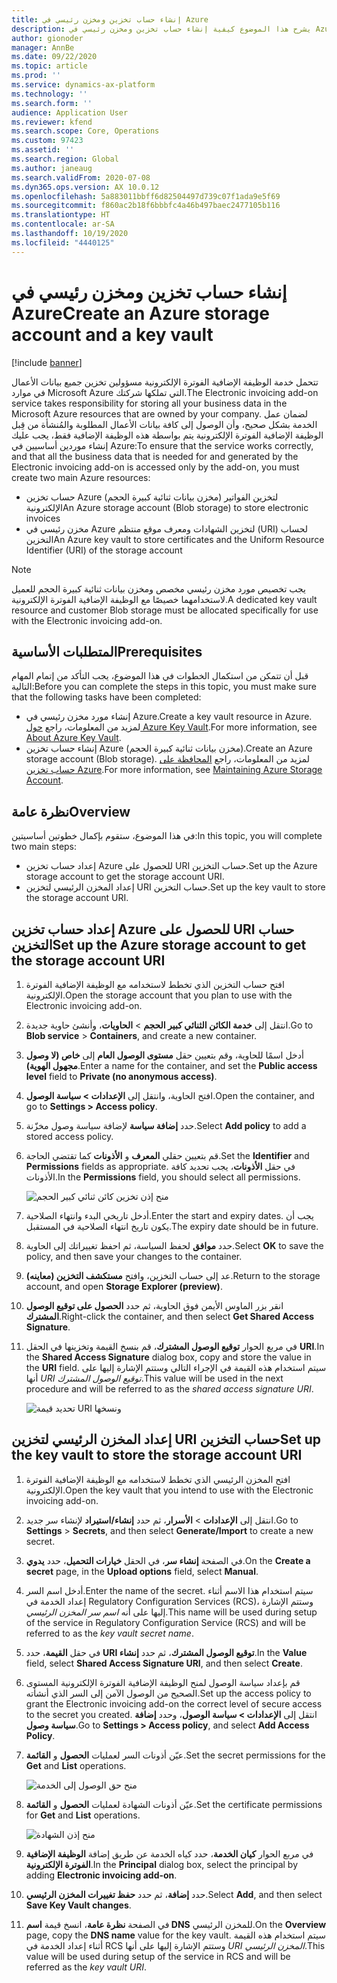 ```yaml
---
title: إنشاء حساب تخزين ومخزن رئيسي في Azure
description: يشرح هذا الموضوع كيفية إنشاء حساب تخزين ومخزن رئيسي في Azure.
author: gionoder
manager: AnnBe
ms.date: 09/22/2020
ms.topic: article
ms.prod: ''
ms.service: dynamics-ax-platform
ms.technology: ''
ms.search.form: ''
audience: Application User
ms.reviewer: kfend
ms.search.scope: Core, Operations
ms.custom: 97423
ms.assetid: ''
ms.search.region: Global
ms.author: janeaug
ms.search.validFrom: 2020-07-08
ms.dyn365.ops.version: AX 10.0.12
ms.openlocfilehash: 5a883011bbff6d82504497d739c07f1ada9e5f69
ms.sourcegitcommit: f860ac2b18f6bbbfc4a46b497baec2477105b116
ms.translationtype: HT
ms.contentlocale: ar-SA
ms.lasthandoff: 10/19/2020
ms.locfileid: "4440125"
---
```

# <a name="create-an-azure-storage-account-and-a-key-vault"></a><span data-ttu-id="2b442-103">إنشاء حساب تخزين ومخزن رئيسي في Azure</span><span class="sxs-lookup"><span data-stu-id="2b442-103">Create an Azure storage account and a key vault</span></span>

[!include [banner](../includes/banner.md)]



<span data-ttu-id="2b442-104">تتحمل خدمة الوظيفة الإضافية الفوترة الإلكترونية مسؤولين تخزين جميع بيانات الأعمال في موارد Microsoft Azure التي تملكها شركتك.</span><span class="sxs-lookup"><span data-stu-id="2b442-104">The Electronic invoicing add-on service takes responsibility for storing all your business data in the Microsoft Azure resources that are owned by your company.</span></span> <span data-ttu-id="2b442-105">لضمان عمل الخدمة بشكل صحيح، وأن الوصول إلى كافة بيانات الأعمال المطلوبة والمُنشأة من قِبل الوظيفة الإضافية الفوترة الإلكترونية يتم بواسطة هذه الوظيفة الإضافية فقط، يجب عليك إنشاء موردين أساسيين في Azure:</span><span class="sxs-lookup"><span data-stu-id="2b442-105">To ensure that the service works correctly, and that all the business data that is needed for and generated by the Electronic invoicing add-on is accessed only by the add-on, you must create two main Azure resources:</span></span>

- <span data-ttu-id="2b442-106">حساب تخزين Azure (مخزن بيانات ثنائية كبيرة الحجم) لتخزين الفواتير الإلكترونية</span><span class="sxs-lookup"><span data-stu-id="2b442-106">An Azure storage account (Blob storage) to store electronic invoices</span></span>
- <span data-ttu-id="2b442-107">مخزن رئيسي في Azure لتخزين الشهادات ومعرف موقع منتظم (URI) لحساب التخزين</span><span class="sxs-lookup"><span data-stu-id="2b442-107">An Azure key vault to store certificates and the Uniform Resource Identifier (URI) of the storage account</span></span>

> [!NOTE]
> <span data-ttu-id="2b442-108">يجب تخصيص مورد مخزن رئيسي مخصص ومخزن بيانات ثنائية كبيرة الحجم للعميل لاستخدامهما خصيصًا مع الوظيفة الإضافية الفوترة الإلكترونية.</span><span class="sxs-lookup"><span data-stu-id="2b442-108">A dedicated key vault resource and customer Blob storage must be allocated specifically for use with the Electronic invoicing add-on.</span></span>

## <a name="prerequisites"></a><span data-ttu-id="2b442-109">المتطلبات الأساسية</span><span class="sxs-lookup"><span data-stu-id="2b442-109">Prerequisites</span></span>

<span data-ttu-id="2b442-110">قبل أن تتمكن من استكمال الخطوات في هذا الموضوع، يجب التأكد من إتمام المهام التالية:</span><span class="sxs-lookup"><span data-stu-id="2b442-110">Before you can complete the steps in this topic, you must make sure that the following tasks have been completed:</span></span>

- <span data-ttu-id="2b442-111">إنشاء مورد مخزن رئيسي في Azure.</span><span class="sxs-lookup"><span data-stu-id="2b442-111">Create a key vault resource in Azure.</span></span> <span data-ttu-id="2b442-112">لمزيد من المعلومات، راجع [حول Azure Key Vault](https://docs.microsoft.com/azure/key-vault/general/overview).</span><span class="sxs-lookup"><span data-stu-id="2b442-112">For more information, see [About Azure Key Vault](https://docs.microsoft.com/azure/key-vault/general/overview).</span></span>
- <span data-ttu-id="2b442-113">إنشاء حساب تخزين Azure (مخزن بيانات ثنائية كبيرة الحجم).</span><span class="sxs-lookup"><span data-stu-id="2b442-113">Create an Azure storage account (Blob storage).</span></span> <span data-ttu-id="2b442-114">لمزيد من المعلومات، راجع [المحافظة على حساب تخزين Azure](https://docs.microsoft.com/azure/storage/blobs/).</span><span class="sxs-lookup"><span data-stu-id="2b442-114">For more information, see [Maintaining Azure Storage Account](https://docs.microsoft.com/azure/storage/blobs/).</span></span>

## <a name="overview"></a><span data-ttu-id="2b442-115">نظرة عامة</span><span class="sxs-lookup"><span data-stu-id="2b442-115">Overview</span></span>

<span data-ttu-id="2b442-116">في هذا الموضوع، ستقوم بإكمال خطوتين أساسيتين:</span><span class="sxs-lookup"><span data-stu-id="2b442-116">In this topic, you will complete two main steps:</span></span>

- <span data-ttu-id="2b442-117">إعداد حساب تخزين Azure للحصول على URI حساب التخزين.</span><span class="sxs-lookup"><span data-stu-id="2b442-117">Set up the Azure storage account to get the storage account URI.</span></span>
- <span data-ttu-id="2b442-118">إعداد المخزن الرئيسي لتخزين URI حساب التخزين.</span><span class="sxs-lookup"><span data-stu-id="2b442-118">Set up the key vault to store the storage account URI.</span></span>

## <a name="set-up-the-azure-storage-account-to-get-the-storage-account-uri"></a><span data-ttu-id="2b442-119">إعداد حساب تخزين Azure للحصول على URI حساب التخزين</span><span class="sxs-lookup"><span data-stu-id="2b442-119">Set up the Azure storage account to get the storage account URI</span></span>

1. <span data-ttu-id="2b442-120">افتح حساب التخزين الذي تخطط لاستخدامه مع الوظيفة الإضافية الفوترة الإلكترونية.</span><span class="sxs-lookup"><span data-stu-id="2b442-120">Open the storage account that you plan to use with the Electronic invoicing add-on.</span></span>
2. <span data-ttu-id="2b442-121">انتقل إلى **خدمة الكائن الثنائي كبير الحجم** \> **الحاويات**، وأنشئ حاوية جديدة.</span><span class="sxs-lookup"><span data-stu-id="2b442-121">Go to **Blob service** \> **Containers**, and create a new container.</span></span>
3. <span data-ttu-id="2b442-122">أدخل اسمًا للحاوية، وقم بتعيين حقل **مستوى الوصول العام** إلى **خاص (لا وصول مجهول الهوية)**.</span><span class="sxs-lookup"><span data-stu-id="2b442-122">Enter a name for the container, and set the **Public access level** field to **Private (no anonymous access)**.</span></span>
4. <span data-ttu-id="2b442-123">افتح الحاوية، وانتقل إلى **الإعدادات \> سياسة الوصول**.</span><span class="sxs-lookup"><span data-stu-id="2b442-123">Open the container, and go to **Settings \> Access policy**.</span></span>
5. <span data-ttu-id="2b442-124">حدد **إضافة سياسة** لإضافة سياسة وصول مخزّنة.</span><span class="sxs-lookup"><span data-stu-id="2b442-124">Select **Add policy** to add a stored access policy.</span></span>
6. <span data-ttu-id="2b442-125">قم بتعيين حقلي **المعرف** و **الأذونات** كما تقتضي الحاجة.</span><span class="sxs-lookup"><span data-stu-id="2b442-125">Set the **Identifier** and **Permissions** fields as appropriate.</span></span> <span data-ttu-id="2b442-126">في حقل **الأذونات**، يجب تحديد كافة الأذونات.</span><span class="sxs-lookup"><span data-stu-id="2b442-126">In the **Permissions** field, you should select all permissions.</span></span>

    ![منح إذن تخزين كائن ثنائي كبير الحجم](media/e-Invoicing-services-create-azure-resources-grant-blob-permissions.png)

7. <span data-ttu-id="2b442-128">أدخل تاريخي البدء وانتهاء الصلاحية.</span><span class="sxs-lookup"><span data-stu-id="2b442-128">Enter the start and expiry dates.</span></span> <span data-ttu-id="2b442-129">يجب أن يكون تاريخ انتهاء الصلاحية في المستقبل.</span><span class="sxs-lookup"><span data-stu-id="2b442-129">The expiry date should be in future.</span></span>
8. <span data-ttu-id="2b442-130">حدد **موافق** لحفظ السياسة، ثم احفظ تغييراتك إلى الحاوية.</span><span class="sxs-lookup"><span data-stu-id="2b442-130">Select **OK** to save the policy, and then save your changes to the container.</span></span>
9. <span data-ttu-id="2b442-131">عد إلى حساب التخزين، وافتح **مستكشف التخزين (معاينه)**.</span><span class="sxs-lookup"><span data-stu-id="2b442-131">Return to the storage account, and open **Storage Explorer (preview)**.</span></span>
10. <span data-ttu-id="2b442-132">انقر بزر الماوس الأيمن فوق الحاوية، ثم حدد **الحصول على توقيع الوصول المشترك**.</span><span class="sxs-lookup"><span data-stu-id="2b442-132">Right-click the container, and then select **Get Shared Access Signature**.</span></span>
11. <span data-ttu-id="2b442-133">في مربع الحوار **توقيع الوصول المشترك**، قم بنسخ القيمة وتخزينها في الحقل **URI**.</span><span class="sxs-lookup"><span data-stu-id="2b442-133">In the **Shared Access Signature** dialog box, copy and store the value in the **URI** field.</span></span> <span data-ttu-id="2b442-134">سيتم استخدام هذه القيمة في الإجراء التالي وستتم الإشارة إليها على أنها *URI‏‎ توقيع الوصول المشترك*.</span><span class="sxs-lookup"><span data-stu-id="2b442-134">This value will be used in the next procedure and will be referred to as the *shared access signature URI*.</span></span>

    ![تحديد قيمة URI ونسخها](media/e-Invoicing-services-create-azure-resources-select-and-copy-uri.png)

## <a name="set-up-the-key-vault-to-store-the-storage-account-uri"></a><span data-ttu-id="2b442-136">إعداد المخزن الرئيسي لتخزين URI حساب التخزين</span><span class="sxs-lookup"><span data-stu-id="2b442-136">Set up the key vault to store the storage account URI</span></span>

1. <span data-ttu-id="2b442-137">افتح المخزن الرئيسي الذي تخطط لاستخدامه مع الوظيفة الإضافية الفوترة الإلكترونية.</span><span class="sxs-lookup"><span data-stu-id="2b442-137">Open the key vault that you intend to use with the Electronic invoicing add-on.</span></span>
2. <span data-ttu-id="2b442-138">انتقل إلى **الإعدادات** \> **الأسرار**، ثم حدد **إنشاء/استيراد** لإنشاء سر جديد.</span><span class="sxs-lookup"><span data-stu-id="2b442-138">Go to **Settings** \> **Secrets**, and then select **Generate/Import** to create a new secret.</span></span>
3. <span data-ttu-id="2b442-139">في الصفحة **إنشاء سر**، في الحقل **خيارات التحميل**، حدد **يدوي**.</span><span class="sxs-lookup"><span data-stu-id="2b442-139">On the **Create a secret** page, in the **Upload options** field, select **Manual**.</span></span>
4. <span data-ttu-id="2b442-140">أدخل اسم السر.</span><span class="sxs-lookup"><span data-stu-id="2b442-140">Enter the name of the secret.</span></span> <span data-ttu-id="2b442-141">سيتم استخدام هذا الاسم أثناء إعداد الخدمة في Regulatory Configuration Services (RCS)، وستتم الإشارة إليها على أنه *اسم سر المخزن الرئيسي*.</span><span class="sxs-lookup"><span data-stu-id="2b442-141">This name will be used during setup of the service in Regulatory Configuration Service (RCS) and will be referred to as the *key vault secret name*.</span></span>
5. <span data-ttu-id="2b442-142">في حقل **القيمة**، حدد **URI توقيع الوصول المشترك**، ثم حدد **إنشاء**.</span><span class="sxs-lookup"><span data-stu-id="2b442-142">In the **Value** field, select **Shared Access Signature URI**, and then select **Create**.</span></span>
6. <span data-ttu-id="2b442-143">قم بإعداد سياسة الوصول لمنح الوظيفة الإضافية الفوترة الإلكترونية المستوى الصحيح من الوصول الآمن إلى السر الذي أنشأته.</span><span class="sxs-lookup"><span data-stu-id="2b442-143">Set up the access policy to grant the Electronic invoicing add-on the correct level of secure access to the secret you created.</span></span> <span data-ttu-id="2b442-144">انتقل إلى **الإعدادات \> سياسة الوصول**، وحدد **إضافة سياسة وصول**.</span><span class="sxs-lookup"><span data-stu-id="2b442-144">Go to **Settings \> Access policy**, and select **Add Access Policy**.</span></span>
7. <span data-ttu-id="2b442-145">عيّن أذونات السر لعمليات **الحصول** و **القائمة**.</span><span class="sxs-lookup"><span data-stu-id="2b442-145">Set the secret permissions for the **Get** and **List** operations.</span></span>

    ![منح حق الوصول إلى الخدمة](media/e-Invoicing-services-create-azure-resources-grant-service-access.png)

8. <span data-ttu-id="2b442-147">عيّن أذونات الشهادة لعمليات **الحصول** و **القائمة**.</span><span class="sxs-lookup"><span data-stu-id="2b442-147">Set the certificate permissions for **Get** and **List** operations.</span></span>

    ![منح إذن الشهادة](media/e-Invoicing-services-create-azure-resources-grant-certificate-permission.png)

9. <span data-ttu-id="2b442-149">في مربع الحوار **كيان الخدمة**، حدد كياه الخدمة عن طريق إضافة **الوظيفة الإضافية الفوترة الإلكترونية**.</span><span class="sxs-lookup"><span data-stu-id="2b442-149">In the **Principal** dialog box, select the principal by adding **Electronic invoicing add-on**.</span></span>
10. <span data-ttu-id="2b442-150">حدد **إضافة**، ثم حدد **حفظ تغييرات المخزن الرئيسي**.</span><span class="sxs-lookup"><span data-stu-id="2b442-150">Select **Add**, and then select **Save Key Vault changes**.</span></span>
11. <span data-ttu-id="2b442-151">في الصفحة **نظرة عامة**، انسخ قيمة **اسم DNS** للمخزن الرئيسي.</span><span class="sxs-lookup"><span data-stu-id="2b442-151">On the **Overview** page, copy the **DNS name** value for the key vault.</span></span> <span data-ttu-id="2b442-152">سيتم استخدام هذه القيمة أثناء إعداد الخدمة في RCS وستتم الإشارة إليها على أنها *URI‏‎ المخزن الرئيسي*.</span><span class="sxs-lookup"><span data-stu-id="2b442-152">This value will be used during setup of the service in RCS and will be referred as the *key vault URI*.</span></span>
